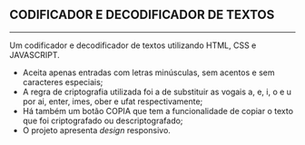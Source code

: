 ## CODIFICADOR E DECODIFICADOR DE TEXTOS ##
---

Um codificador e decodificador de textos utilizando HTML, CSS e JAVASCRIPT.

- Aceita apenas entradas com letras minúsculas, sem acentos e sem caracteres especiais;
- A regra de criptografia utilizada foi a de substituir as vogais a, e, i, o e u por ai, enter, imes, ober e ufat respectivamente;
- Há também um botão COPIA que tem a funcionalidade de copiar o texto que foi criptografado ou descriptografado;
- O projeto apresenta *design* responsivo.
